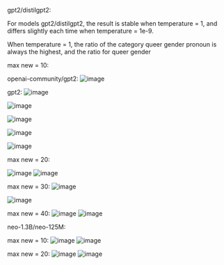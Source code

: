 gpt2/distilgpt2:

For models gpt2/distilgpt2, the result is stable when temperature = 1, and differs slightly each time when temperature = 1e-9.

When temperature = 1, the ratio of the category queer gender pronoun is always the highest, and the ratio for queer gender 

max new = 10:

openai-community/gpt2:
![image](https://github.com/user-attachments/assets/96b45d40-b1a3-4e34-a2cf-4ef9e0a85c6e)

gpt2:
![image](https://github.com/user-attachments/assets/454f2813-e2c2-48ab-b720-3d2a784537bf)

![image](https://github.com/user-attachments/assets/da143f48-129a-45b3-a7bd-66ff15d0df87)

![image](https://github.com/user-attachments/assets/9879def0-9286-4a8a-8632-1119acde2932)


![image](https://github.com/user-attachments/assets/fce07b5b-fa84-460d-b923-4f707a67da06)

![image](https://github.com/user-attachments/assets/666cad40-750f-49f9-9acc-d57fc29c295c)



max new = 20:

![image](https://github.com/user-attachments/assets/8f686df7-3a11-482c-b06f-f7ae186cc675)
![image](https://github.com/user-attachments/assets/747d0a51-4222-4bf0-a4af-8229a66e6a91)




max new = 30:
![image](https://github.com/user-attachments/assets/f94c8d70-7f6b-44eb-9de8-9a8c38acc143)

![image](https://github.com/user-attachments/assets/aea8f5de-e33d-4abe-b869-8ac359408369)


max new = 40:
![image](https://github.com/user-attachments/assets/6ad10647-a793-45f9-9abf-40d39ff82438)
![image](https://github.com/user-attachments/assets/d6b2f347-13be-4d21-9494-1f7b5353147d)


neo-1.3B/neo-125M:

max new = 10:
![image](https://github.com/user-attachments/assets/d38da234-ad1f-4ced-9992-dfdb8ab57bc0)
![image](https://github.com/user-attachments/assets/5284114d-405e-48d1-8a35-413dc7d88ec3)

max new = 20:
![image](https://github.com/user-attachments/assets/5398f1ca-f63b-4eb8-8307-25d584e94f27)
![image](https://github.com/user-attachments/assets/b3f3dc60-101d-4445-b378-7389f68013f7)
